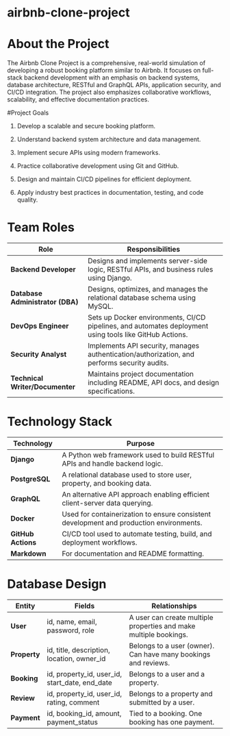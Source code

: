 # airbnb-clone-project

# About the Project
The Airbnb Clone Project is a comprehensive, real-world simulation of developing a robust booking platform similar to Airbnb. It focuses on full-stack backend development with an emphasis on backend systems, database architecture, RESTful and GraphQL APIs, application security, and CI/CD integration. The project also emphasizes collaborative workflows, scalability, and effective documentation practices.

#Project Goals
1. Develop a scalable and secure booking platform.

2. Understand backend system architecture and data management.

3. Implement secure APIs using modern frameworks.

4. Practice collaborative development using Git and GitHub.

5. Design and maintain CI/CD pipelines for efficient deployment.

6. Apply industry best practices in documentation, testing, and code quality.

   

# Team Roles
| Role                             | Responsibilities                                                                                        |
| -------------------------------- | ------------------------------------------------------------------------------------------------------- |
| **Backend Developer**            | Designs and implements server-side logic, RESTful APIs, and business rules using Django.                |
| **Database Administrator (DBA)** | Designs, optimizes, and manages the relational database schema using MySQL.                             |
| **DevOps Engineer**              | Sets up Docker environments, CI/CD pipelines, and automates deployment using tools like GitHub Actions. |
| **Security Analyst**             | Implements API security, manages authentication/authorization, and performs security audits.            |
| **Technical Writer/Documenter**  | Maintains project documentation including README, API docs, and design specifications.                  |


# Technology Stack
| Technology         | Purpose                                                                                 |
| ------------------ | --------------------------------------------------------------------------------------- |
| **Django**         | A Python web framework used to build RESTful APIs and handle backend logic.             |
| **PostgreSQL**     | A relational database used to store user, property, and booking data.                   |
| **GraphQL**        | An alternative API approach enabling efficient client-server data querying.             |
| **Docker**         | Used for containerization to ensure consistent development and production environments. |
| **GitHub Actions** | CI/CD tool used to automate testing, build, and deployment workflows.                   |
| **Markdown**       | For documentation and README formatting.                                                |



# Database Design
| Entity       | Fields                                             | Relationships                                                     |
| ------------ | -------------------------------------------------- | ----------------------------------------------------------------- |
| **User**     | id, name, email, password, role                    | A user can create multiple properties and make multiple bookings. |
| **Property** | id, title, description, location, owner\_id        | Belongs to a user (owner). Can have many bookings and reviews.    |
| **Booking**  | id, property\_id, user\_id, start\_date, end\_date | Belongs to a user and a property.                                 |
| **Review**   | id, property\_id, user\_id, rating, comment        | Belongs to a property and submitted by a user.                    |
| **Payment**  | id, booking\_id, amount, payment\_status           | Tied to a booking. One booking has one payment.                   |


